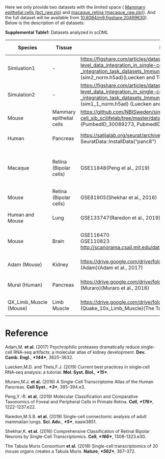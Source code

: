 Here we only provide two datasets with the limited space ( [Mammary epithelial cells (bct_raw.zip)](./bct_raw.zip) and  [macaque_retina (macaque_raw.zip)](./macaque_raw.zip)). And the full dataset will be available from [10.6084/m9.figshare.20499630](10.6084/m9.figshare.20499630)). Below is the description of all datasets: 


__Supplemental Table1__: Datasets analyzed in scDML 

| Species                | Tissue                   | Data Source                                                  | Batches                        | Dataset Dimensions       |
| ---------------------- | ------------------------ | ------------------------------------------------------------ | ------------------------------ | ----------------------- |
| Simluation1            | -                        | https://figshare.com/articles/dataset/Benchmarking_atlas-level_data_integration_in_single-cell_genomics_-_integration_task_datasets_Immune_and_pancreas_/12420968 (sim2_norm.h5ad)(Luecken and Theis, 2019) | 4 batches                      | 19138 cells <br> 10000 genes  |
| Simulation2            | -                        | https://figshare.com/articles/dataset/Benchmarking_atlas-level_data_integration_in_single-cell_genomics_-_integration_task_datasets_Immune_and_pancreas_/12420968 (sim1_1_norm.h5ad) (Luecken and Theis, 2019) | 6 batches                      | 12097 cells <br> 9979 genes   |
| Mouse                  | Mammary epithelial cells | https://github.com/NBISweden/single-cell_sib_scilifelab/tree/master/datasets/SCE_MammaryEpithelial_x3.rds; (PumbedID_30089273, PubmedID_29158510, PubmedID_29225342) | 3 batches                      | 9288 cells <br> 1222 genes    |
| Human                  | Pancreas                 | https://satijalab.org/seurat/archive/v3.2/integration.html.(standard workflow) <br> SeuratData::InstallData(“panc8”) | 8 batches                      | 14890 cells <br> 34363 genes  |
| Macaque                | Retina (Bipolar cells)    | GSE11848(Peng et al., 2019)                                  | 2 regions <br> 4 animals <br> 30 samples | 30302 cells <br> 36162 genes  |
| Mouse                  | Retina (Bipolar cells)    | GSE81905(Shekhar et al., 2016)                               | 6 batches | 23494 cells <br> 13166 genes  |
| Human and Mouse        | Lung                     | GSE133747(Raredon et al., 2019)                              | 2 batches  | 20760 cells <br> 62781 genes  |
| Mouse                  | Brain                    | GSE116470 <br> GSE110823 <br> http://scanorama.csail.mit.edu/data.tar.gz. | 2 batches  | 833206 cells <br> 17745 genes |
| Adam (Mouse)           | Kidney                   | https://drive.google.com/drive/folders/1BIZxZNbouPtGf_cyu7vM44G5EcbxECeu (Adam)(Adam et al., 2017) | 1 batch                        | 3660 cells <br> 23797 genes   |
| Mural (Human)          | Pancreas                 | https://drive.google.com/drive/folders/1BIZxZNbouPtGf_cyu7vM44G5EcbxECeu (Muraro)(Muraro et al., 2016) | 1 batch                        | 2122 cells <br> 19046 genes   |
| QX_Limb_Muscle (Mouse) | Limb Muscle              | https://drive.google.com/drive/folders/1BIZxZNbouPtGf_cyu7vM44G5EcbxECeu (Quake_10x_Limb_Muscle)(The Tabula Muris Consortium et al., 2018) | 1 batch                        | 3909 cells <br> 23341 genes   |


# Reference

Adam,M. **et al.** (2017) Psychrophilic proteases dramatically reduce single-cell RNA-seq artifacts: a molecular atlas of kidney development. **Dev. Camb. Engl.**, ***\*144\****, 3625–3632.

Luecken,M.D. and Theis,F.J. (2019) Current best practices in single‐cell RNA‐seq analysis: a tutorial. **Mol. Syst. Biol.**, ***\*15\****.

Muraro,M.J. **et al.** (2016) A Single-Cell Transcriptome Atlas of the Human Pancreas. **Cell Syst.**, ***\*3\****, 385-394.e3.

Peng,Y.-R. **et al.** (2019) Molecular Classification and Comparative Taxonomics of Foveal and Peripheral Cells in Primate Retina. **Cell**, ***\*176\****, 1222-1237.e22.

Raredon,M.S.B. **et al.** (2019) Single-cell connectomic analysis of adult mammalian lungs. **Sci. Adv.**, ***\*5\****, eaaw3851.

Shekhar,K. **et al.** (2016) Comprehensive Classification of Retinal Bipolar Neurons by Single-Cell Transcriptomics. **Cell**, ***\*166\****, 1308-1323.e30.

The Tabula Muris Consortium **et al.** (2018) Single-cell transcriptomics of 20 mouse organs creates a Tabula Muris. **Nature**, ***\*562\****, 367–372.
